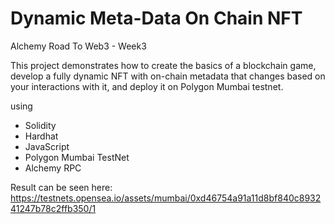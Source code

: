 # Dynamic Meta-Data On Chain NFT
Alchemy Road To Web3 - Week3

This project demonstrates how to create the basics of a blockchain game, develop a fully dynamic NFT with on-chain metadata that changes based on your interactions with it, and deploy it on Polygon Mumbai testnet.


using
* Solidity
* Hardhat
* JavaScript
* Polygon Mumbai TestNet
* Alchemy RPC

Result can be seen here: https://testnets.opensea.io/assets/mumbai/0xd46754a91a11d8bf840c893241247b78c2ffb350/1
